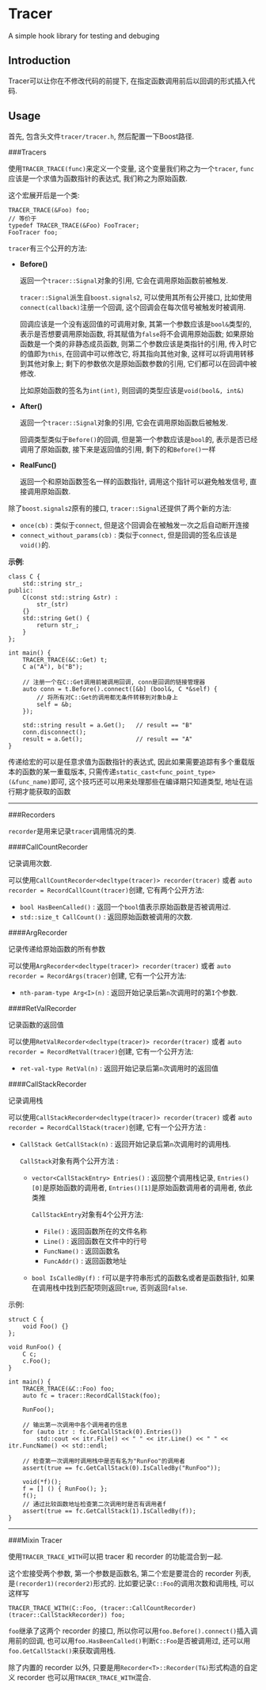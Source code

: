 Tracer
======

A simple hook library for testing and debuging

Introduction
---

Tracer可以让你在不修改代码的前提下, 在指定函数调用前后以回调的形式插入代码.

Usage
---

首先, 包含头文件`tracer/tracer.h`, 然后配置一下Boost路径.

###Tracers

使用`TRACER_TRACE(func)`来定义一个变量, 这个变量我们称之为一个`tracer`, `func`应该是一个求值为函数指针的表达式, 我们称之为原始函数.

这个宏展开后是一个类:

    TRACER_TRACE(&Foo) foo;
    // 等价于
    typedef TRACER_TRACE(&Foo) FooTracer;
    FooTracer foo;

`tracer`有三个公开的方法:

- **Before()**

  返回一个`tracer::Signal`对象的引用, 它会在调用原始函数前被触发.
  
  `tracer::Signal`派生自`boost.signals2`, 可以使用其所有公开接口, 比如使用`connect(callback)`注册一个回调, 这个回调会在每次信号被触发时被调用. 
  
  回调应该是一个没有返回值的可调用对象, 其第一个参数应该是`bool&`类型的, 表示是否想要调用原始函数, 将其赋值为`false`将不会调用原始函数; 如果原始函数是一个类的非静态成员函数, 则第二个参数应该是类指针的引用, 传入时它的值即为`this`, 在回调中可以修改它, 将其指向其他对象, 这样可以将调用转移到其他对象上; 剩下的参数依次是原始函数参数的引用, 它们都可以在回调中被修改.
  
  比如原始函数的签名为`int(int)`, 则回调的类型应该是`void(bool&, int&)`

- **After()**

  返回一个`tracer::Signal`对象的引用, 它会在调用原始函数后被触发.
  
  回调类型类似于`Before()`的回调, 但是第一个参数应该是`bool`的, 表示是否已经调用了原始函数, 接下来是返回值的引用, 剩下的和`Before()`一样

- **RealFunc()**

  返回一个和原始函数签名一样的函数指针, 调用这个指针可以避免触发信号, 直接调用原始函数.

除了`boost.signals2`原有的接口, `tracer::Signal`还提供了两个新的方法:

- `once(cb)` : 类似于`connect`, 但是这个回调会在被触发一次之后自动断开连接
- `connect_without_params(cb)` : 类似于`connect`, 但是回调的签名应该是`void()`的.

**示例**:

    class C {
    	std::string str_;
    public:
    	C(const std::string &str) :
    		str_(str)
    	{}
    	std::string Get() {
    		return str_;
    	}
    };
    
    int main() {
    	TRACER_TRACE(&C::Get) t;
    	C a("A"), b("B");
    	
    	// 注册一个在C::Get调用前被调用回调, conn是回调的链接管理器
    	auto conn = t.Before().connect([&b] (bool&, C *&self) {
    		// 将所有对C::Get的调用都无条件转移到对象b身上
    		self = &b;
    	});
    	
    	std::string result = a.Get();	// result == "B"
    	conn.disconnect();
    	result = a.Get();				// result == "A"
    }
    
    
传递给宏的可以是任意求值为函数指针的表达式, 因此如果需要追踪有多个重载版本的函数的某一重载版本, 
只需传递`static_cast<func_point_type>(&func_name)`即可, 这个技巧还可以用来处理那些在编译期只知道类型, 地址在运行期才能获取的函数
    
- - -

###Recorders

`recorder`是用来记录`tracer`调用情况的类.

####CallCountRecorder

记录调用次数. 

可以使用`CallCountRecorder<decltype(tracer)> recorder(tracer)` 或者 `auto recorder = RecordCallCount(tracer)`创建, 
它有两个公开方法:

- `bool HasBeenCalled()` : 返回一个`bool`值表示原始函数是否被调用过.
- `std::size_t CallCount()` : 返回原始函数被调用的次数.
 
####ArgRecorder

记录传递给原始函数的所有参数

可以使用`ArgRecorder<decltype(tracer)> recorder(tracer)` 或者 `auto recorder = RecordArgs(tracer)`创建, 它有一个公开方法:

- `nth-param-type Arg<I>(n)` : 返回开始记录后第`n`次调用时的第`I`个参数. 

####RetValRecorder

记录函数的返回值

可以使用`RetValRecorder<decltype(tracer)> recorder(tracer)` 或者 `auto recorder = RecordRetVal(tracer)`创建, 
它有一个公开方法:

- `ret-val-type RetVal(n)` : 返回开始记录后第`n`次调用时的返回值

####CallStackRecorder

记录调用栈

可以使用`CallStackRecorder<decltype(tracer)> recorder(tracer)` 或者 `auto recorder = RecordCallStack(tracer)`创建, 
它有一个公开方法 :

- `CallStack GetCallStack(n)` : 返回开始记录后第`n`次调用时的调用栈.
 
    `CallStack`对象有两个公开方法 : 

    - `vector<CallStackEntry> Entries()` : 返回整个调用栈记录, `Entries()[0]`是原始函数的调用者, `Entries()[1]`是原始函数调用者的调用者, 依此类推
    
        `CallStackEntry`对象有4个公开方法:
        
        - `File()` : 返回函数所在的文件名称
        - `Line()` : 返回函数在文件中的行号
        - `FuncName()` : 返回函数名
        - `FuncAddr()` : 返回函数地址
        
    - `bool IsCalledBy(f)` : `f`可以是字符串形式的函数名或者是函数指针, 如果在调用栈中找到匹配项则返回`true`, 否则返回`false`.

示例:

    struct C {
    	void Foo() {}
    };
    
    void RunFoo() {
    	C c;
    	c.Foo();
    }
    
    int main() {
    	TRACER_TRACE(&C::Foo) foo;
    	auto fc = tracer::RecordCallStack(foo);
    
    	RunFoo();
    	
    	// 输出第一次调用中各个调用者的信息
    	for (auto itr : fc.GetCallStack(0).Entries())
    		std::cout << itr.File() << " " << itr.Line() << " " << itr.FuncName() << std::endl;
    		
    	// 检查第一次调用时调用栈中是否有名为"RunFoo"的调用者
    	assert(true == fc.GetCallStack(0).IsCalledBy("RunFoo"));
    	
    	void(*f)();
    	f = [] () { RunFoo(); };
    	f();
    	// 通过比较函数地址检查第二次调用时是否有调用者f
    	assert(true == fc.GetCallStack(1).IsCalledBy(f));
    }

- - -

###Mixin Tracer

使用`TRACER_TRACE_WITH`可以把 tracer 和 recorder 的功能混合到一起. 

这个宏接受两个参数, 第一个参数是函数名, 第二个宏是要混合的 recorder 列表, 是`(recorder1)(recorder2)`形式的. 
比如要记录`C::Foo`的调用次数和调用栈, 可以这样写

    TRACER_TRACE_WITH(C::Foo, (tracer::CallCountRecorder)(tracer::CallStackRecorder)) foo;
    
`foo`继承了这两个 recorder 的接口, 所以你可以用`foo.Before().connect()`插入调用前的回调, 也可以用`foo.HasBeenCalled()`判断`C::Foo`是否被调用过, 还可以用`foo.GetCallStack()`来获取调用栈.

除了内置的 recorder 以外, 只要是用`Recorder<T>::Recorder(T&)`形式构造的自定义 recorder 也可以用`TRACER_TRACE_WITH`混合.
